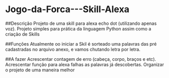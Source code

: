 # Jogo-da-Forca---Skill-Alexa

##Descrição
Projeto de uma skill para alexa echo dot (utilizando apenas voz). 
Projeto simples para prática da linguagem Python assim como a criação de Skills

##Funções 
Atualmente oo iniciar a Skil é sorteado uma palavras das pré cadastradas no arquivo anexo, e vamos chutando letra por letra. 

##A fazer
Acrescentar contagem de erro (cabeça, corpo, braços e etc). 
Acrescentar função para alexa falhas as palavras já descobertas. 
Organizar o projeto de uma maneira melhor
